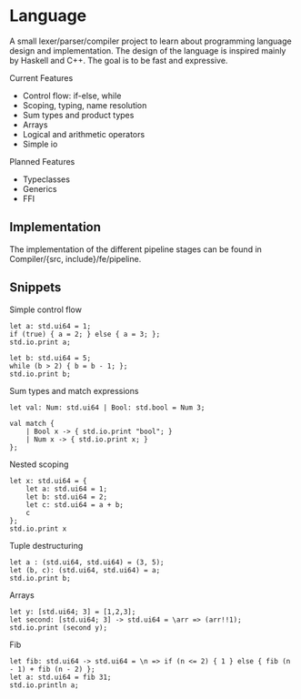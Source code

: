 # Language
A small lexer/parser/compiler project to learn about programming language design and implementation. The design of the language is inspired mainly by Haskell and C++. The goal is to be fast and expressive. 

Current Features
 - Control flow: if-else, while 
 - Scoping, typing, name resolution
 - Sum types and product types
 - Arrays
 - Logical and arithmetic operators
 - Simple io

Planned Features
 - Typeclasses
 - Generics
 - FFI
 
## Implementation

The implementation of the different pipeline stages can be found in Compiler/{src, include}/fe/pipeline. 
 
## Snippets

Simple control flow
```
let a: std.ui64 = 1;
if (true) { a = 2; } else { a = 3; };
std.io.print a;

let b: std.ui64 = 5;
while (b > 2) { b = b - 1; };
std.io.print b;
```

Sum types and match expressions
```
let val: Num: std.ui64 | Bool: std.bool = Num 3;

val match {
	| Bool x -> { std.io.print "bool"; }
	| Num x -> { std.io.print x; }
};
```

Nested scoping
```
let x: std.ui64 = {
	let a: std.ui64 = 1;
	let b: std.ui64 = 2;
	let c: std.ui64 = a + b;
	c
};
std.io.print x
```

Tuple destructuring
```
let a : (std.ui64, std.ui64) = (3, 5);
let (b, c): (std.ui64, std.ui64) = a;
std.io.print b;
```

Arrays
```
let y: [std.ui64; 3] = [1,2,3];
let second: [std.ui64; 3] -> std.ui64 = \arr => (arr!!1);
std.io.print (second y);
```

Fib
```
let fib: std.ui64 -> std.ui64 = \n => if (n <= 2) { 1 } else { fib (n - 1) + fib (n - 2) };
let a: std.ui64 = fib 31;
std.io.println a;
```
